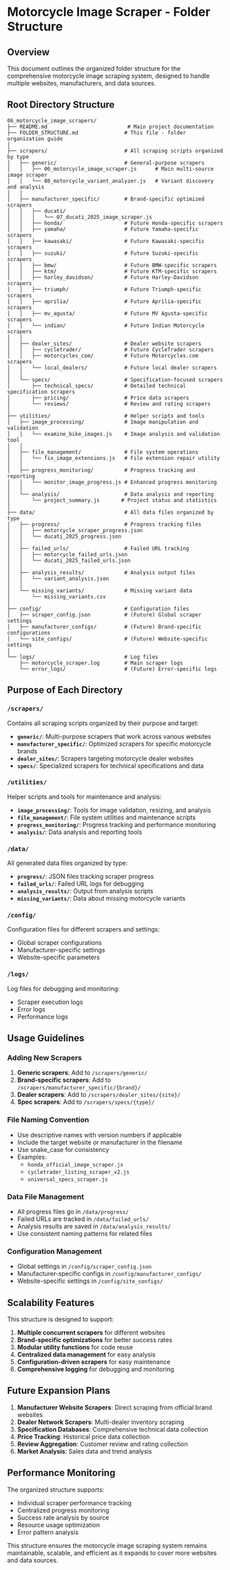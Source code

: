 # Motorcycle Image Scraper - Folder Structure

## Overview
This document outlines the organized folder structure for the comprehensive motorcycle image scraping system, designed to handle multiple websites, manufacturers, and data sources.

## Root Directory Structure

```
06_motorcycle_image_scrapers/
├── README.md                          # Main project documentation
├── FOLDER_STRUCTURE.md               # This file - folder organization guide
│
├── scrapers/                         # All scraping scripts organized by type
│   ├── generic/                      # General-purpose scrapers
│   │   ├── 06_motorcycle_image_scraper.js      # Main multi-source image scraper
│   │   └── 08_motorcycle_variant_analyzer.js   # Variant discovery and analysis
│   │
│   ├── manufacturer_specific/        # Brand-specific optimized scrapers
│   │   ├── ducati/
│   │   │   └── 07_ducati_2025_image_scraper.js
│   │   ├── honda/                    # Future Honda-specific scrapers
│   │   ├── yamaha/                   # Future Yamaha-specific scrapers
│   │   ├── kawasaki/                 # Future Kawasaki-specific scrapers
│   │   ├── suzuki/                   # Future Suzuki-specific scrapers
│   │   ├── bmw/                      # Future BMW-specific scrapers
│   │   ├── ktm/                      # Future KTM-specific scrapers
│   │   ├── harley_davidson/          # Future Harley-Davidson scrapers
│   │   ├── triumph/                  # Future Triumph-specific scrapers
│   │   ├── aprilia/                  # Future Aprilia-specific scrapers
│   │   ├── mv_agusta/                # Future MV Agusta-specific scrapers
│   │   └── indian/                   # Future Indian Motorcycle scrapers
│   │
│   ├── dealer_sites/                 # Dealer website scrapers
│   │   ├── cycletrader/              # Future CycleTrader scrapers
│   │   ├── motorcycles_com/          # Future Motorcycles.com scrapers
│   │   └── local_dealers/            # Future local dealer scrapers
│   │
│   └── specs/                        # Specification-focused scrapers
│       ├── technical_specs/          # Detailed technical specification scrapers
│       ├── pricing/                  # Price data scrapers
│       └── reviews/                  # Review and rating scrapers
│
├── utilities/                        # Helper scripts and tools
│   ├── image_processing/             # Image manipulation and validation
│   │   └── examine_bike_images.js    # Image analysis and validation tool
│   │
│   ├── file_management/              # File system operations
│   │   └── fix_image_extensions.js   # File extension repair utility
│   │
│   ├── progress_monitoring/          # Progress tracking and reporting
│   │   └── monitor_image_progress.js # Enhanced progress monitoring
│   │
│   └── analysis/                     # Data analysis and reporting
│       └── project_summary.js       # Project status and statistics
│
├── data/                             # All data files organized by type
│   ├── progress/                     # Progress tracking files
│   │   ├── motorcycle_scraper_progress.json
│   │   └── ducati_2025_progress.json
│   │
│   ├── failed_urls/                  # Failed URL tracking
│   │   ├── motorcycle_failed_urls.json
│   │   └── ducati_2025_failed_urls.json
│   │
│   ├── analysis_results/             # Analysis output files
│   │   └── variant_analysis.json
│   │
│   └── missing_variants/             # Missing variant data
│       └── missing_variants.csv
│
├── config/                           # Configuration files
│   ├── scraper_config.json           # (Future) Global scraper settings
│   ├── manufacturer_configs/         # (Future) Brand-specific configurations
│   └── site_configs/                 # (Future) Website-specific settings
│
└── logs/                             # Log files
    ├── motorcycle_scraper.log        # Main scraper logs
    └── error_logs/                   # (Future) Error-specific logs
```

## Purpose of Each Directory

### `/scrapers/`
Contains all scraping scripts organized by their purpose and target:

- **`generic/`**: Multi-purpose scrapers that work across various websites
- **`manufacturer_specific/`**: Optimized scrapers for specific motorcycle brands
- **`dealer_sites/`**: Scrapers targeting motorcycle dealer websites
- **`specs/`**: Specialized scrapers for technical specifications and data

### `/utilities/`
Helper scripts and tools for maintenance and analysis:

- **`image_processing/`**: Tools for image validation, resizing, and analysis
- **`file_management/`**: File system utilities and maintenance scripts
- **`progress_monitoring/`**: Progress tracking and performance monitoring
- **`analysis/`**: Data analysis and reporting tools

### `/data/`
All generated data files organized by type:

- **`progress/`**: JSON files tracking scraper progress
- **`failed_urls/`**: Failed URL logs for debugging
- **`analysis_results/`**: Output from analysis scripts
- **`missing_variants/`**: Data about missing motorcycle variants

### `/config/`
Configuration files for different scrapers and settings:

- Global scraper configurations
- Manufacturer-specific settings
- Website-specific parameters

### `/logs/`
Log files for debugging and monitoring:

- Scraper execution logs
- Error logs
- Performance logs

## Usage Guidelines

### Adding New Scrapers

1. **Generic scrapers**: Add to `/scrapers/generic/`
2. **Brand-specific scrapers**: Add to `/scrapers/manufacturer_specific/{brand}/`
3. **Dealer scrapers**: Add to `/scrapers/dealer_sites/{site}/`
4. **Spec scrapers**: Add to `/scrapers/specs/{type}/`

### File Naming Convention

- Use descriptive names with version numbers if applicable
- Include the target website or manufacturer in the filename
- Use snake_case for consistency
- Examples:
  - `honda_official_image_scraper.js`
  - `cycletrader_listing_scraper_v2.js`
  - `universal_specs_scraper.js`

### Data File Management

- All progress files go in `/data/progress/`
- Failed URLs are tracked in `/data/failed_urls/`
- Analysis results are saved in `/data/analysis_results/`
- Use consistent naming patterns for related files

### Configuration Management

- Global settings in `/config/scraper_config.json`
- Manufacturer-specific configs in `/config/manufacturer_configs/`
- Website-specific settings in `/config/site_configs/`

## Scalability Features

This structure is designed to support:

1. **Multiple concurrent scrapers** for different websites
2. **Brand-specific optimizations** for better success rates
3. **Modular utility functions** for code reuse
4. **Centralized data management** for easy analysis
5. **Configuration-driven scrapers** for easy maintenance
6. **Comprehensive logging** for debugging and monitoring

## Future Expansion Plans

1. **Manufacturer Website Scrapers**: Direct scraping from official brand websites
2. **Dealer Network Scrapers**: Multi-dealer inventory scraping
3. **Specification Databases**: Comprehensive technical data collection
4. **Price Tracking**: Historical price data collection
5. **Review Aggregation**: Customer review and rating collection
6. **Market Analysis**: Sales data and trend analysis

## Performance Monitoring

The organized structure supports:

- Individual scraper performance tracking
- Centralized progress monitoring
- Success rate analysis by source
- Resource usage optimization
- Error pattern analysis

This structure ensures the motorcycle image scraping system remains maintainable, scalable, and efficient as it expands to cover more websites and data sources.
